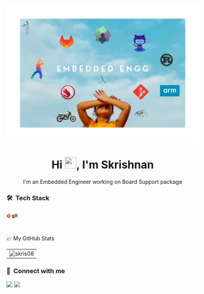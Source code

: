 <img src="Header.png" alt="Header" />

<h1 align="center">Hi <img src="https://media.giphy.com/media/hvRJCLFzcasrR4ia7z/giphy.gif" width="30px" height="30px">, I'm Skrishnan </h1>
<p align="center" width="150px"> I'm an Embedded Engineer working on Board Support package</p>

### 🛠  &nbsp;Tech Stack

<div>
    <code><img height="30" src="https://raw.githubusercontent.com/github/explore/80688e429a7d4ef2fca1e82350fe8e3517d3494d/topics/git/git.png"></code>
</div>
<br/>
<p>📈 My GitHub Stats</p>
<table style="border-collapse: collapse; border: none">
    <tr style="border: none">
        <td style="border: none">
            <img src="https://github-readme-stats.vercel.app/api?username=skris08&show_icons=true&theme=gotham" alt="skris08"/>
        </td>
   </tr>
</table>

### :link: &nbsp;Connect with me
<a href="mailto:shunmugakrishnan08@gmail.com"><img src="https://img.shields.io/badge/-shunmugakrishnan08@gmail.com-D14836?style=for-the-badge&logo=Gmail&logoColor=white"/></a>
<a href="https://www.linkedin.com/in/shunmuga-krishnan-7a41a5114/"><img src="https://img.shields.io/badge/-shunmuga%20krishnan-0077B5?style=for-the-badge&logo=Linkedin&logoColor=white"/></a>
